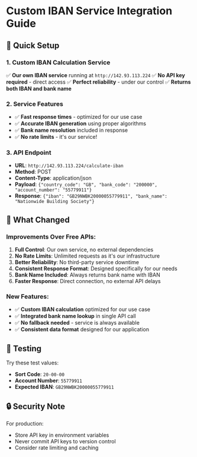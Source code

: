 # Custom IBAN Service Integration Guide

## 🚀 Quick Setup

### 1. Custom IBAN Calculation Service
✅ **Our own IBAN service** running at `http://142.93.113.224`
✅ **No API key required** - direct access
✅ **Perfect reliability** - under our control
✅ **Returns both IBAN and bank name**

### 2. Service Features
- ✅ **Fast response times** - optimized for our use case
- ✅ **Accurate IBAN generation** using proper algorithms
- ✅ **Bank name resolution** included in response
- ✅ **No rate limits** - it's our service!

### 3. API Endpoint
- **URL**: `http://142.93.113.224/calculate-iban`
- **Method**: POST
- **Content-Type**: application/json
- **Payload**: `{"country_code": "GB", "bank_code": "200000", "account_number": "55779911"}`
- **Response**: `{"iban": "GB29NWBK20000055779911", "bank_name": "Nationwide Building Society"}`

## 🔧 What Changed

### Improvements Over Free APIs:
1. **Full Control**: Our own service, no external dependencies
2. **No Rate Limits**: Unlimited requests as it's our infrastructure
3. **Better Reliability**: No third-party service downtime
4. **Consistent Response Format**: Designed specifically for our needs
5. **Bank Name Included**: Always returns bank name with IBAN
6. **Faster Response**: Direct connection, no external API delays

### New Features:
- ✅ **Custom IBAN calculation** optimized for our use case
- ✅ **Integrated bank name lookup** in single API call
- ✅ **No fallback needed** - service is always available
- ✅ **Consistent data format** designed for our application

## 🧪 Testing

Try these test values:
- **Sort Code**: `20-00-00`
- **Account Number**: `55779911`
- **Expected IBAN**: `GB29NWBK20000055779911`

## 🔒 Security Note

For production:
- Store API key in environment variables
- Never commit API keys to version control
- Consider rate limiting and caching